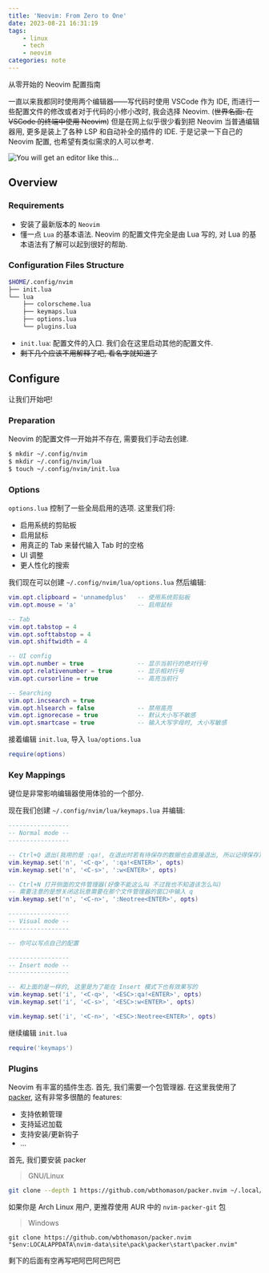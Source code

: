 ```yaml
---
title: 'Neovim: From Zero to One'
date: 2023-08-21 16:31:19
tags:
    - linux
    - tech
    - neovim
categories: note
---
```


从零开始的 Neovim 配置指南

<!--more-->

一直以来我都同时使用两个编辑器——写代码时使用 VSCode 作为 IDE, 而进行一些配置文件的修改或者对于代码的小修小改时, 我会选择 Neovim. (~~世界名画: 在 VSCode 的终端中使用 Neovim~~) 但是在网上似乎很少看到把 Neovim 当普通编辑器用, 更多是装上了各种 LSP 和自动补全的插件的 IDE. 于是记录一下自己的 Neovim 配置, 也希望有类似需求的人可以参考.

![You will get an editor like this...](./demo.png "demo")

## Overview

### Requirements

- 安装了最新版本的 `Neovim`
- 懂一点 `Lua` 的基本语法. Neovim 的配置文件完全是由 Lua 写的, 对 Lua 的基本语法有了解可以起到很好的帮助.

### Configuration Files Structure

```bash
$HOME/.config/nvim
├── init.lua
└── lua
    ├── colorscheme.lua 
    ├── keymaps.lua
    ├── options.lua
    └── plugins.lua
```
- `init.lua`: 配置文件的入口. 我们会在这里启动其他的配置文件.
- ~~剩下几个应该不用解释了吧, 看名字就知道了~~

## Configure

让我们开始吧!

### Preparation

Neovim 的配置文件一开始并不存在, 需要我们手动去创建.

```bash
$ mkdir ~/.config/nvim
$ mkdir ~/.config/nvim/lua
$ touch ~/.config/nvim/init.lua
```
### Options

`options.lua` 控制了一些全局启用的选项. 这里我们将:
- 启用系统的剪贴板
- 启用鼠标
- 用真正的 Tab 来替代输入 Tab 时的空格
- UI 调整
- 更人性化的搜索

我们现在可以创建 `~/.config/nvim/lua/options.lua` 然后编辑:

```lua
vim.opt.clipboard = 'unnamedplus'   -- 使用系统剪贴板
vim.opt.mouse = 'a'                 -- 启用鼠标

-- Tab
vim.opt.tabstop = 4
vim.opt.softtabstop = 4          
vim.opt.shiftwidth = 4          

-- UI config
vim.opt.number = true               -- 显示当前行的绝对行号 
vim.opt.relativenumber = true       -- 显示相对行号
vim.opt.cursorline = true           -- 高亮当前行

-- Searching
vim.opt.incsearch = true
vim.opt.hlsearch = false            -- 禁用高亮
vim.opt.ignorecase = true           -- 默认大小写不敏感
vim.opt.smartcase = true            -- 输入大写字母时, 大小写敏感
```

接着编辑 `init.lua`, 导入 `lua/options.lua`

```lua
require(options)
```
### Key Mappings

键位是非常影响编辑器使用体验的一个部分.

现在我们创建 `~/.config/nvim/lua/keymaps.lua` 并编辑:

```lua
-----------------
-- Normal mode --
-----------------

-- Ctrl+Q 退出(我用的是 :qa!, 在退出时若有待保存的数据也会直接退出, 所以记得保存), Ctrl+S 保存
vim.keymap.set('n', '<C-q>', ':qa!<ENTER>', opts)
vim.keymap.set('n', '<C-s>', ':w<ENTER>', opts)

-- Ctrl+N 打开侧面的文件管理器(好像不能这么叫 不过我也不知道该怎么叫)
-- 需要注意的是想关闭这玩意需要在那个文件管理器的窗口中输入 q
vim.keymap.set('n', '<C-n>', ':Neotree<ENTER>', opts)

-----------------
-- Visual mode --
-----------------

-- 你可以写点自己的配置

-----------------
-- Insert mode --
-----------------

-- 和上面的是一样的, 这里是为了能在 Insert 模式下也有效果写的
vim.keymap.set('i', '<C-q>', '<ESC>:qa!<ENTER>', opts)
vim.keymap.set('i', '<C-s>', '<ESC>:w<ENTER>', opts)

vim.keymap.set('i', '<C-n>', '<ESC>:Neotree<ENTER>', opts)
```

继续编辑 `init.lua`

```lua
require('keymaps')
```

### Plugins

Neovim 有丰富的插件生态. 首先, 我们需要一个包管理器. 在这里我使用了 [packer](https://github.com/wbthomason/packer.nvim), 这有非常多很酷的 features:

- 支持依赖管理
- 支持延迟加载
- 支持安装/更新钩子
- ...

首先, 我们要安装 packer

> GNU/Linux

```bash
git clone --depth 1 https://github.com/wbthomason/packer.nvim ~/.local/share/nvim/site/pack/packer/start/packer.nvim
```

如果你是 Arch Linux 用户, 更推荐使用 AUR 中的 `nvim-packer-git` 包

> Windows

```pwsh
git clone https://github.com/wbthomason/packer.nvim "$env:LOCALAPPDATA\nvim-data\site\pack\packer\start\packer.nvim"
```

剩下的后面有空再写吧阿巴阿巴阿巴
